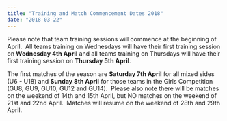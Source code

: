 ```yaml
---
title: "Training and Match Commencement Dates 2018"
date: "2018-03-22"
---
```


Please note that team training sessions will commence at the beginning of April.  All teams training on Wednesdays will have their first training session on **Wednesday 4th April** and all teams training on Thursdays will have their first training session on **Thursday 5th April**.

The first matches of the season are **Saturday 7th April** for all mixed sides (U6 - U18) and **Sunday 8th April** for those teams in the Girls Competition (GU8, GU9, GU10, GU12 and GU14).  Please also note there will be matches on the weekend of 14th and 15th April, but NO matches on the weekend of 21st and 22nd April.  Matches will resume on the weekend of 28th and 29th April.
